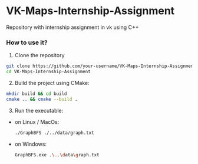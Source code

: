 # VK-Maps-Internship-Assignment
Repository with internship assignment in vk using C++

### **How to use it?**

1. Clone the repository
```bash
git clone https://github.com/your-username/VK-Maps-Internship-Assignment.git
cd VK-Maps-Internship-Assignment
```

2. Build the project using CMake:
```bash
mkdir build && cd build
cmake .. && cmake --build .
```

3. Run the executable:

- on Linux / MacOs:
    ```bash
    ./GraphBFS ./../data/graph.txt
    ```
- on Windows:
    ```bash
    GraphBFS.exe .\..\data\graph.txt
    ```